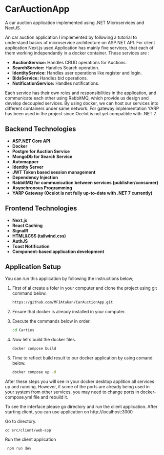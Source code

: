 # CarAuctionApp
A car auction application implemented using .NET Microservices and NextJS.

An car auction application I implemented by following a tutorial to understand basics of microservice architecture on ASP.NET API. For client application Next.js used.Application has mainly five services, 
that each of them working independantly in a docker container. These services are : 

- **AuctionService:** Handles CRUD operations for Auctions.
- **SearchService:** Handles Search operation.
- **IdentityService:** Handles user operations like register and login.
- **BidsService:** Handles bid operations.
- **NotificationService:** Handles notifications.


 Each service has their own roles and responsibilities in the application, and communicate each other using RabbitMQ, which provide us design and develop decoupled services. By using docker, we can host
 our services into different containers under same network. For gateway implementation YARP has been used in the project since Ocelot is not yet compatible with .NET 7.

Backend Technologies
----------------------

- **ASP.NET Core API**
- **Docker**
- **Postgre for Auction Service**
- **MongoDb for Search Service**
- **Automapper**
- **Identity Server**
- **JWT Token based session management**
- **Dependency Injection**
- **RabbitMQ for communication between services (publisher/consumer)**
- **Asynchronous Programming**
- **YARP Gateway (Ocelot is not fully up-to-date with .NET 7 currently)**

Frontend Technologies
----------------------
- **Next.js**
- **React Caching**
- **SignalR**
- **HTML&CSS (tailwind.css)**
- **AuthJS**
- **Toast Notification**
- **Component-based application development**


Application Setup 
------------------
You can run this application by following the instructions below;

1) First of al create a foler in your computer and clone the project using git command below.
   ```bash
   https://github.com/MFIAtakan/CarAuctionApp.git
2) Ensure that docker is already installed in your computer.
3) Execute the commands below in order.
   
   ```bash
   cd Carties
4) Now let`s build the docker files.
   ```bash
   docker compose build
5) Time to reflect build result to our docker application by using comand below.
   ```bash
   docker compose up -d

After these steps you will see in your docker desktop applition all services up and running. However, if some of the ports are already being used in your system from other services, you may need
to change ports in docker-compose.yml file and rebuild it.

To see the interface please go directory and run the client application. After starting client, you can use application on http://localhost:3000

Go to directory.

    
    cd src/client/web-app
    
Run the client application

   ```bash
    npm run dev

